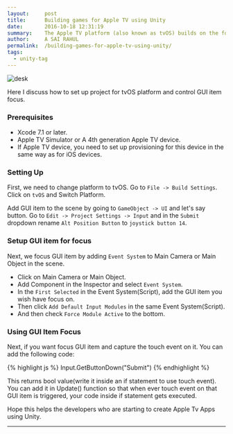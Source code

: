 ```yaml
---
layout:     post
title:      Building games for Apple TV using Unity
date:       2016-10-18 12:31:19
summary:    The Apple TV platform (also known as tvOS) builds on the foundation of the iOS platform, but game content often needs to be adapted to work correctly with Unity’s new input controls and the fact that the game is displayed on a big screen.
author:     A SAI RAHUL
permalink:  /building-games-for-apple-tv-using-unity/
tags:
  - unity-tag
---
```


![desk](https://rawgit.com/blogofcode/blogofcode.github.io/master/images/slide-out-slidebar-menu/Screen%20Shot%202016-10-25%20at%2010.39.58%20PM.png)

Here I discuss how to set up project for tvOS platform and control GUI item focus.

### Prerequisites

* Xcode 7.1 or later.
* Apple TV Simulator or A 4th generation Apple TV device.
* If Apple TV device, you need to set up provisioning for this device in the same way as for iOS devices.

### Setting Up

First, we need to change platform to tvOS. Go to `File -> Build Settings`. Click on `tvOS` and Switch Platform.

Add GUI item to the scene by going to `GameObject -> UI` and let's say button.
Go to `Edit -> Project Settings -> Input` and in the `Submit` dropdown rename `Alt Position Button` to `joystick button 14`.

### Setup GUI item for focus

Next, we focus GUI item by adding `Event System` to Main Camera or Main Object in the scene.

* Click on Main Camera or Main Object.
* Add Component in the Inspector and select `Event System`.
* In the `First Selected` in the Event System(Script), add the GUI item you wish have focus on.
* Then click `Add Default Input Modules` in the same Event System(Script).
* And then check `Force Module Active` to the bottom.

### Using GUI Item Focus

Next, if you want focus GUI item and capture the touch event on it. You can add the following code:

{% highlight js %}
    Input.GetButtonDown("Submit")
{% endhighlight %}

This returns bool value(write it inside an if statement to use touch event). You can add it in Update() function so that when ever touch event on that GUI item is triggered, your code inside if statement gets executed.


Hope this helps the developers who are starting to create Apple Tv Apps using Unity.



---
